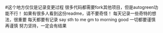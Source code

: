 #这个地方仅仅是记录变更过程
很多代码都需要fork其他项目，但是autogreen功能不行！
如果有很多人看到这份readme，请不要奇怪！
每天记录一些奇特的想法，很重要
每天都要有记录
say sth to me
gm to morning
good
一切都要谨慎再谨慎
努力坚持，一定会有结果

